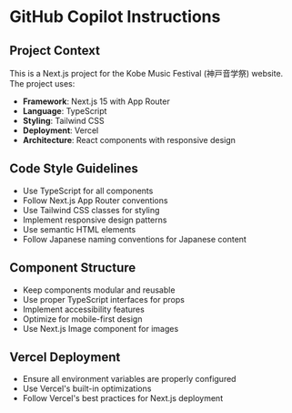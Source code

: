 # GitHub Copilot Instructions

<!-- Use this file to provide workspace-specific custom instructions to Copilot. For more details, visit https://code.visualstudio.com/docs/copilot/copilot-customization#_use-a-githubcopilotinstructionsmd-file -->

## Project Context
This is a Next.js project for the Kobe Music Festival (神戸音学祭) website. The project uses:

- **Framework**: Next.js 15 with App Router
- **Language**: TypeScript
- **Styling**: Tailwind CSS
- **Deployment**: Vercel
- **Architecture**: React components with responsive design

## Code Style Guidelines
- Use TypeScript for all components
- Follow Next.js App Router conventions
- Use Tailwind CSS classes for styling
- Implement responsive design patterns
- Use semantic HTML elements
- Follow Japanese naming conventions for Japanese content

## Component Structure
- Keep components modular and reusable
- Use proper TypeScript interfaces for props
- Implement accessibility features
- Optimize for mobile-first design
- Use Next.js Image component for images

## Vercel Deployment
- Ensure all environment variables are properly configured
- Use Vercel's built-in optimizations
- Follow Vercel's best practices for Next.js deployment

